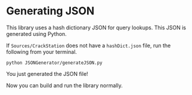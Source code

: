 # Generating JSON
This library uses a hash dictionary JSON for query lookups. This JSON is generated using Python.

If `Sources/CrackStation` does not have a `hashDict.json` file, run the following from your terminal.

```
python JSONGenerator/generateJSON.py
```

You just generated the JSON file!

Now you can build and run the library normally.